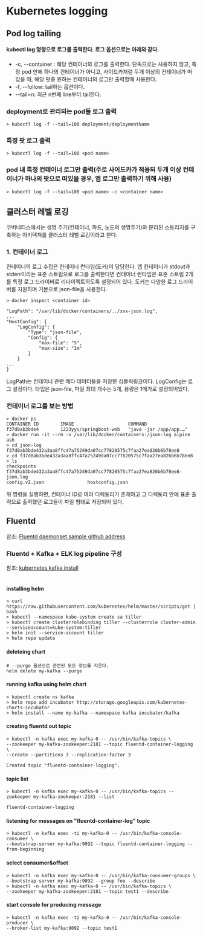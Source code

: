 # Kubernetes logging
## Pod log tailing
#### kubectl log 명령으로 로그를 출력한다. 로그 옵션으로는 아래와 같다.
- -c, --container <container name>: 해당 컨테이너의 로그를 출력한다. 단독으로는 사용하지 않고, 특정 pod 안에 하나의 컨테이너가 아니고,
사이드카처럼 두개 이상의 컨테이너가 떠있을 때, 해당 팟중 원하는 컨테이너의 로그만 출력할때 사용한다.
- -f, --follow: tail하는 옵션이다.
- --tail=n: 최근 n번째 line부터 tail한다.
### deployment로 관리되는 pod들 로그 출력
```shell script
> kubectl log -f --tail=100 deployment/deploymentName
```

### 특정 팟 로그 출력
```shell script
> kubectl log -f --tail=100 <pod name>
```

### pod 내 특정 컨테이너 로그만 출력(주로 사이드카가 적용되 두개 이상 컨테이너가 하나의 팟으로 떠있을 경우, 앱 로그만 출력하기 위해 사용)
```shell script
> kubectl log -f --tail=100 <pod name> -c <container name>
```

## 클러스터 레벨 로깅
쿠버네티스에서는 생명 주기(컨테이너, 파드, 노드의 생명주기)와 분리된 스토리지를 구축하는 아키텍쳐를 클러스터 레벨 로깅이라고 한다.

### 1. 컨테이너 로그
컨테이너의 로그 수집은 컨테이너 런타임(도커)이 담당한다. 앱 컨테이너가 stdout과 stderr이라는 표준 스트림으로 로그를 출력한다면 컨테이너 런타임은
표준 스트림 2개를 특정 로그 드라이버로 리다이렉트하도록 설정되어 있다. 도커는 다양한 로그 드라이버를 지원하며 기본으로 json-file을 사용한다.

 ```shell script
 > docker inspect <container id>
 ```

```
"LogPath": "/var/lib/docker/containers/../xxx-json.log",
...
"HostConfig": {
    "LogConfig": {
        "Type": "json-file",
        "Config": {
            "max-file": "5",
            "max-size": "1m"
        }
    }
...
}
```
LogPath는 컨테이너 관련 메타 데이터들을 저장한 심볼릭링크이다. LogConfig는 로그 설정이다. 타입은 json-file, 파일 최대 개수는 5개, 용량은 1메가로 설정되어있다.

### 컨테이너 로그를 보는 방법
```shell script
> docker ps
CONTAINER ID        IMAGE                    COMMAND                  
f37d8ab3bde4        1223yys/springboot-web   "java -jar /app/app.…"
> docker run -it --rm -v /var/lib/docker/containers:/json-log alpine ash
> cd json-log
f37d8ab3bde432a3aa8ffc47a75249da07cc77820575c7faa27ea826b6b78ee8
> cd f37d8ab3bde432a3aa8ffc47a75249da07cc77820575c7faa27ea826b6b78ee8
> ls
checkpoints                   f37d8ab3bde432a3aa8ffc47a75249da07cc77820575c7faa27ea826b6b78ee8-json.log
config.v2.json                hostconfig.json
```
위 명령을 실행하면, 컨테이너 ID로 여러 디렉토리가 존재하고 그 디렉토리 안에 표준 출력으로 출력했던 로그들이 파일 형태로 저장되어 있다.

## Fluentd
참조: [Fluentd daemonset sample github address](https://github.com/fluent/fluentd-kubernetes-daemonset)
### Fluentd + Kafka + ELK log pipeline 구성
참조: [kubernetes kafka install](https://github.com/TheOpenCloudEngine/uEngine-cloud-k8s/wiki/Kafka-on-kubernetes)
<br>
<br>
#### installing helm
```shell script
> curl https://raw.githubusercontent.com/kubernetes/helm/master/scripts/get | bash
> kubectl --namespace kube-system create sa tiller
> kubectl create clusterrolebinding tiller --clusterrole cluster-admin --serviceaccount=kube-system:tiller
> helm init --service-account tiller
> helm repo update
```
#### deleteing chart
```shell script
# --purge 옵션으로 관련된 모든 정보를 지운다. 
helm delete my-kafka --purge
```
#### running kafka using helm chart
```shell script
> kubectl create ns kafka
> helm repo add incubator http://storage.googleapis.com/kubernetes-charts-incubator
> helm install --name my-kafka --namespace kafka incubator/kafka
```
#### creating fluentd out topic
```shell script
> kubectl -n kafka exec my-kafka-0 -- /usr/bin/kafka-topics \
--zookeeper my-kafka-zookeeper:2181 --topic fluentd-container-logging \
--create --partitions 3 --replication-factor 3

Created topic "fluentd-container-logging".
```
#### topic list
```shell script
> kubectl -n kafka exec my-kafka-0 -- /usr/bin/kafka-topics --zookeeper my-kafka-zookeeper:2181 --list

fluentd-container-logging
```
#### listening for messages on "fluentd-container-log" topic
```shell script
> kubectl -n kafka exec -ti my-kafka-0 -- /usr/bin/kafka-console-consumer \
--bootstrap-server my-kafka:9092 --topic fluentd-container-logging --from-beginning
```
#### select consumer&offset
```shell script
> kubectl -n kafka exec my-kafka-0 -- /usr/bin/kafka-consumer-groups \
--bootstrap-server my-kafka:9092 --group foo --describe
> kubectl -n kafka exec my-kafka-0 -- /usr/bin/kafka-topics \
--zookeeper my-kafka-zookeeper:2181 --topic test1 --describe
```
#### start console for producing message
```shell script
> kubectl -n kafka exec -ti my-kafka-0 -- /usr/bin/kafka-console-producer \
--broker-list my-kafka:9092 --topic test1
```
